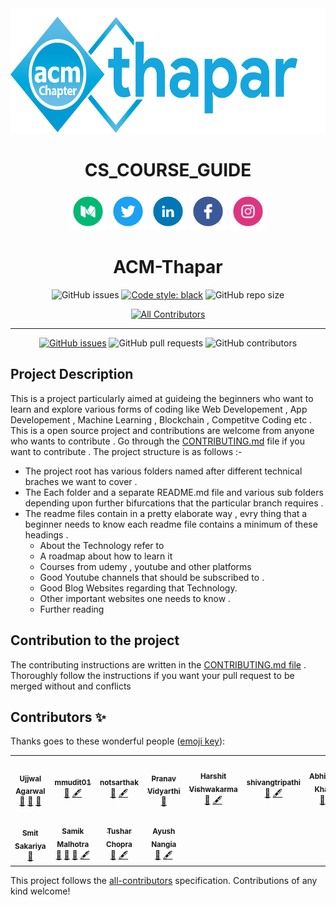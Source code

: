 <div align = "center">


<img height=200px src= "https://github.com/ACM-Thapar/CS_COURSE_GUIDE/blob/master/acm%20logo.png">


<h1>CS_COURSE_GUIDE</h1>

<a href=""><img src="https://github.com/aritraroy/social-icons/blob/master/medium-icon.png?raw=true" width="60"></a>
<a href=""><img src="https://github.com/aritraroy/social-icons/blob/master/twitter-icon.png?raw=true" width="60"></a>
<a href="https://www.linkedin.com/company/thapar-acm-student-chapter"><img src="https://github.com/aritraroy/social-icons/blob/master/linkedin-icon.png?raw=true" width="60"></a>
<a href=""><img src="https://github.com/aritraroy/social-icons/blob/master/facebook-icon.png?raw=true" width="60"></a>
<a href="https://instagram.com/acmthapar?igshid=1r2k6z9w5926o"><img src="https://github.com/aritraroy/social-icons/blob/master/instagram-icon.png?raw=true" width="60"></a>

# ACM-Thapar

![GitHub issues](https://img.shields.io/github/issues/ACM-Thapar/CS_COURSE_GUIDE?style=flat-square&token=ANOHNVSU5PPKJXFZBZ5UXJ27BBNTO)
[![Code style: black](https://img.shields.io/badge/code%20style-black-000000.svg)](https://github.com/psf/black)
![GitHub repo size](https://img.shields.io/github/repo-size/ACM-Thapar/CS_COURSE_GUIDE)
<!-- ALL-CONTRIBUTORS-BADGE:START - Do not remove or modify this section -->
[![All Contributors](https://img.shields.io/badge/all_contributors-11-orange.svg?style=flat-square)](#contributors-)
<!-- ALL-CONTRIBUTORS-BADGE:END -->

---
</div>
<div align="center">

[![GitHub issues](https://img.shields.io/github/issues/ACM-Thapar/CS_COURSE_GUIDE?logo=github)](https://github.com/ACM-Thapar/CS_COURSE_GUIDE/issues) ![GitHub pull requests](https://img.shields.io/github/issues-pr-raw/ACM-Thapar/CS_COURSE_GUIDE?logo=git&logoColor=white) ![GitHub contributors](https://img.shields.io/github/contributors/ACM-Thapar/CS_COURSE_GUIDE?logo=github)

</div>

## Project Description

This is a project particularly aimed at guideing the beginners who want to learn and explore various forms of coding like Web Developement , App Developement , Machine Learning , Blockchain , Competitve Coding etc . This is a open source project and contributions are welcome from anyone who wants to contribute . Go through the [CONTRIBUTING.md](https://github.com/ACM-Thapar/CS_COURSE_GUIDE/blob/master/CONTRIBUTING.md) file if you want to contribute . The project structure is as follows :- 
- The project root has various folders named after different technical braches we want to cover .
- The Each folder and a separate README.md file and various sub folders depending upon further bifurcations that the particular branch requires .
- The readme files contain in a pretty elaborate way , evry thing that a beginner needs to know each readme file contains a minimum of these headings .
    - About the Technology refer to 
    - A roadmap about how to learn it 
    - Courses from udemy , youtube and other platforms 
    - Good Youtube channels that should be subscribed to .
    - Good Blog Websites regarding that  Technology.
    - Other important websites one needs to know .
    - Further reading
    

## Contribution to the project

The contributing instructions are written in the [CONTRIBUTING.md file](https://github.com/ACM-Thapar/CS_COURSE_GUIDE/blob/master/CONTRIBUTING.md) . Thoroughly follow the instructions if you want your pull request to be merged without and conflicts


## Contributors ✨

Thanks goes to these wonderful people ([emoji key](https://allcontributors.org/docs/en/emoji-key)):

<!-- ALL-CONTRIBUTORS-LIST:START - Do not remove or modify this section -->
<!-- prettier-ignore-start -->
<!-- markdownlint-disable -->
<table>
  <tr>
    <td align="center"><a href="https://github.com/specter25"><img src="https://avatars1.githubusercontent.com/u/56391382?v=4?s=100" width="100px;" alt=""/><br /><sub><b>Ujjwal Agarwal</b></sub></a><br /><a href="#projectManagement-specter25" title="Project Management">📆</a> <a href="https://github.com/ACM-Thapar/CS_COURSE_GUIDE/commits?author=specter25" title="Documentation">📖</a> <a href="#maintenance-specter25" title="Maintenance">🚧</a></td>
    <td align="center"><a href="https://github.com/mmudit01"><img src="https://avatars3.githubusercontent.com/u/60422886?v=4?s=100" width="100px;" alt=""/><br /><sub><b>mmudit01</b></sub></a><br /><a href="https://github.com/ACM-Thapar/CS_COURSE_GUIDE/commits?author=mmudit01" title="Documentation">📖</a> <a href="#content-mmudit01" title="Content">🖋</a></td>
    <td align="center"><a href="https://github.com/notsarthak"><img src="https://avatars0.githubusercontent.com/u/60360840?v=4?s=100" width="100px;" alt=""/><br /><sub><b>notsarthak</b></sub></a><br /><a href="https://github.com/ACM-Thapar/CS_COURSE_GUIDE/commits?author=notsarthak" title="Documentation">📖</a> <a href="#content-notsarthak" title="Content">🖋</a></td>
    <td align="center"><a href="https://github.com/pranavvidyarthi7"><img src="https://avatars3.githubusercontent.com/u/55582190?v=4?s=100" width="100px;" alt=""/><br /><sub><b>Pranav Vidyarthi</b></sub></a><br /><a href="https://github.com/ACM-Thapar/CS_COURSE_GUIDE/commits?author=pranavvidyarthi7" title="Documentation">📖</a></td>
    <td align="center"><a href="https://github.com/Shikhar03Stark"><img src="https://avatars3.githubusercontent.com/u/22128729?v=4?s=100" width="100px;" alt=""/><br /><sub><b>Harshit Vishwakarma</b></sub></a><br /><a href="https://github.com/ACM-Thapar/CS_COURSE_GUIDE/commits?author=Shikhar03Stark" title="Documentation">📖</a> <a href="#content-Shikhar03Stark" title="Content">🖋</a></td>
    <td align="center"><a href="https://github.com/shivangtripathi"><img src="https://avatars1.githubusercontent.com/u/38815785?v=4?s=100" width="100px;" alt=""/><br /><sub><b>shivangtripathi</b></sub></a><br /><a href="https://github.com/ACM-Thapar/CS_COURSE_GUIDE/commits?author=shivangtripathi" title="Documentation">📖</a> <a href="#content-shivangtripathi" title="Content">🖋</a></td>
    <td align="center"><a href="https://github.com/Abhishek-Kharpal"><img src="https://avatars1.githubusercontent.com/u/53441820?v=4?s=100" width="100px;" alt=""/><br /><sub><b>Abhishek-Kharpal</b></sub></a><br /><a href="https://github.com/ACM-Thapar/CS_COURSE_GUIDE/commits?author=Abhishek-Kharpal" title="Documentation">📖</a> <a href="#content-Abhishek-Kharpal" title="Content">🖋</a></td>
  </tr>
  <tr>
    <td align="center"><a href="https://www.linkedin.com/in/smitsakariya/"><img src="https://avatars.githubusercontent.com/u/68073132?v=4?s=100" width="100px;" alt=""/><br /><sub><b>Smit Sakariya</b></sub></a><br /><a href="https://github.com/ACM-Thapar/CS_COURSE_GUIDE/commits?author=smit-1923" title="Documentation">📖</a></td>
    <td align="center"><a href="https://samikmalhotra.netlify.app/"><img src="https://avatars.githubusercontent.com/u/72279316?v=4?s=100" width="100px;" alt=""/><br /><sub><b>Samik Malhotra</b></sub></a><br /><a href="#projectManagement-Samikmalhotra" title="Project Management">📆</a> <a href="https://github.com/ACM-Thapar/CS_COURSE_GUIDE/commits?author=Samikmalhotra" title="Documentation">📖</a> <a href="#maintenance-Samikmalhotra" title="Maintenance">🚧</a> <a href="#content-Samikmalhotra" title="Content">🖋</a></td>
    <td align="center"><a href="https://startling-salamander-1a0631.netlify.app/"><img src="https://avatars.githubusercontent.com/u/90264251?v=4?s=100" width="100px;" alt=""/><br /><sub><b>Tushar Chopra</b></sub></a><br /><a href="https://github.com/ACM-Thapar/CS_COURSE_GUIDE/commits?author=Tusharbecoding" title="Documentation">📖</a> <a href="#content-Tusharbecoding" title="Content">🖋</a></td>
    <td align="center"><a href="https://github.com/ayushnangia"><img src="https://avatars.githubusercontent.com/u/55181294?v=4?s=100" width="100px;" alt=""/><br /><sub><b>Ayush Nangia</b></sub></a><br /><a href="https://github.com/ACM-Thapar/CS_COURSE_GUIDE/commits?author=ayushnangia" title="Documentation">📖</a> <a href="#content-ayushnangia" title="Content">🖋</a></td>
  </tr>
</table>

<!-- markdownlint-restore -->
<!-- prettier-ignore-end -->

<!-- ALL-CONTRIBUTORS-LIST:END -->

This project follows the [all-contributors](https://github.com/all-contributors/all-contributors) specification. Contributions of any kind welcome!
